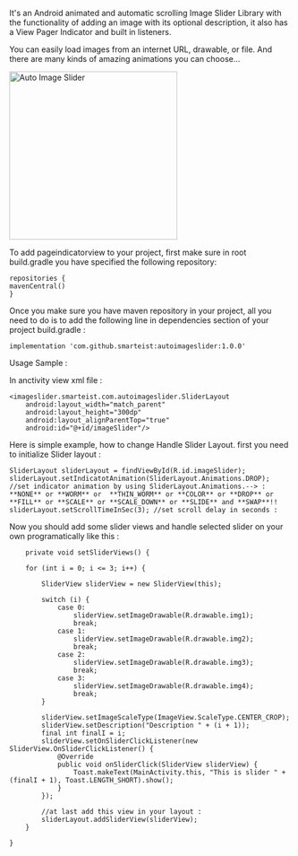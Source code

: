 It's an Android animated and automatic scrolling Image Slider Library with the functionality of adding an image with its optional description, it also has a View Pager Indicator and built in listeners.

You can easily load images from an internet URL, drawable, or file. And there are many kinds of amazing animations you can choose...

<img src="https://raw.githubusercontent.com/smarteist/android-image-slider/master/ezgif-4-1091d2bf4b.gif" alt="Auto Image Slider" width="300px" style="max-width:100%;">

To add pageindicatorview to your project, first make sure in root build.gradle you have specified the following repository:

    repositories { 
    mavenCentral()
    }
    
Once you make sure you have maven repository in your project, all you need to do is to add the following line in dependencies section of your project build.gradle :

    implementation 'com.github.smarteist:autoimageslider:1.0.0'

Usage Sample :

In anctivity view xml file :

    <imageslider.smarteist.com.autoimageslider.SliderLayout
        android:layout_width="match_parent"
        android:layout_height="300dp"
        android:layout_alignParentTop="true"
        android:id="@+id/imageSlider"/>
        
Here is simple example, how to change Handle Slider Layout.
first you need to initialize Slider layout :

    SliderLayout sliderLayout = findViewById(R.id.imageSlider);
    sliderLayout.setIndicatotAnimation(SliderLayout.Animations.DROP); //set indicator animation by using SliderLayout.Animations.--> : **NONE** or **WORM** or  **THIN_WORM** or **COLOR** or **DROP** or **FILL** or **SCALE** or **SCALE_DOWN** or **SLIDE** and **SWAP**!!
    sliderLayout.setScrollTimeInSec(3); //set scroll delay in seconds :

Now you should add some slider views and handle selected slider on your own programatically like this :

        private void setSliderViews() {

        for (int i = 0; i <= 3; i++) {

            SliderView sliderView = new SliderView(this);

            switch (i) {
                case 0:
                    sliderView.setImageDrawable(R.drawable.img1);
                    break;
                case 1:
                    sliderView.setImageDrawable(R.drawable.img2);
                    break;
                case 2:
                    sliderView.setImageDrawable(R.drawable.img3);
                    break;
                case 3:
                    sliderView.setImageDrawable(R.drawable.img4);
                    break;
            }

            sliderView.setImageScaleType(ImageView.ScaleType.CENTER_CROP);
            sliderView.setDescription("Description " + (i + 1));
            final int finalI = i;
            sliderView.setOnSliderClickListener(new SliderView.OnSliderClickListener() {
                @Override
                public void onSliderClick(SliderView sliderView) {
                    Toast.makeText(MainActivity.this, "This is slider " + (finalI + 1), Toast.LENGTH_SHORT).show();
                }
            });

            //at last add this view in your layout :
            sliderLayout.addSliderView(sliderView);
        }

    }


